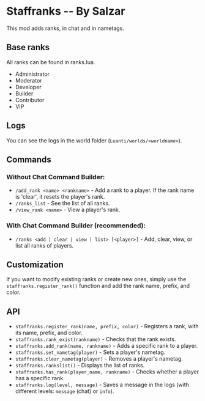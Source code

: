 # Staffranks -- By Salzar

This mod adds ranks, in chat and in nametags.

## Base ranks

All ranks can be found in ranks.lua.

* Administrator
* Moderator
* Developer
* Builder
* Contributor
* VIP

## Logs

You can see the logs in the world folder (`Luanti/worlds/<worldname>`).

## Commands

### Without Chat Command Builder:

* `/add_rank <name> <rankname>` - Add a rank to a player. If the rank name is 'clear', it resets the player's rank.
* `/ranks_list` - See the list of all ranks.
* `/view_rank <name>` - View a player's rank.

### With Chat Command Builder (recommended):

* `/ranks <add | clear | view | list> [<player>]` - Add, clear, view, or list all ranks of players.

## Customization

If you want to modify existing ranks or create new ones, simply use the `staffranks.register_rank()` function and add the rank name, prefix, and color.

## API

* `staffranks.register_rank(name, prefix, color)` - Registers a rank, with its name, prefix, and color.
* `staffranks.rank_exist(rankname)` - Checks that the rank exists.
* `staffranks.add_rank(name, rankname)` - Adds a specific rank to a player.
* `staffranks.set_nametag(player)` - Sets a player's nametag.
* `staffranks.clear_nametag(player)` - Removes a player's nametag.
* `staffranks.rankslist()` - Displays the list of ranks.
* `staffranks.has_rank(player_name, rankname)` - Checks whether a player has a specific rank.
* `staffranks.log(level, message)` - Saves a message in the logs (with different levels: `message` (chat) or `info`).